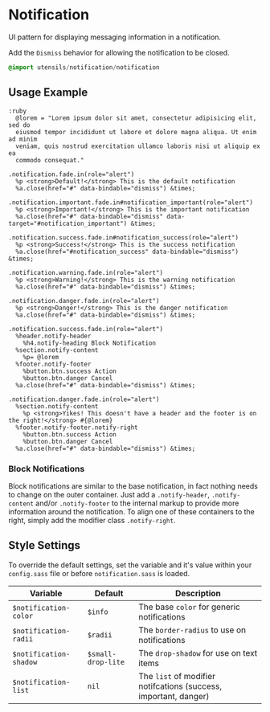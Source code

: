 
# Notification
UI pattern for displaying messaging information in a notification.

Add the `Dismiss` behavior for allowing the notification to be closed.

```sass
@import utensils/notification/notification
```

## Usage Example

<!--~ markup/notification.html.haml -->
```haml
:ruby
  @lorem = "Lorem ipsum dolor sit amet, consectetur adipisicing elit, sed do
  eiusmod tempor incididunt ut labore et dolore magna aliqua. Ut enim ad minim
  veniam, quis nostrud exercitation ullamco laboris nisi ut aliquip ex ea
  commodo consequat."

.notification.fade.in(role="alert")
  %p <strong>Default!</strong> This is the default notification
  %a.close(href="#" data-bindable="dismiss") &times;

.notification.important.fade.in#notification_important(role="alert")
  %p <strong>Important!</strong> This is the important notification
  %a.close(href="#" data-bindable="dismiss" data-target="#notification_important") &times;

.notification.success.fade.in#notification_success(role="alert")
  %p <strong>Success!</strong> This is the success notification
  %a.close(href="#notification_success" data-bindable="dismiss") &times;

.notification.warning.fade.in(role="alert")
  %p <strong>Warning!</strong> This is the warning notification
  %a.close(href="#" data-bindable="dismiss") &times;

.notification.danger.fade.in(role="alert")
  %p <strong>Danger!</strong> This is the danger notification
  %a.close(href="#" data-bindable="dismiss") &times;

.notification.success.fade.in(role="alert")
  %header.notify-header
    %h4.notify-heading Block Notification
  %section.notify-content
    %p= @lorem
  %footer.notify-footer
    %button.btn.success Action
    %button.btn.danger Cancel
  %a.close(href="#" data-bindable="dismiss") &times;

.notification.danger.fade.in(role="alert")
  %section.notify-content
    %p <strong>Yikes! This doesn't have a header and the footer is on the right!</strong> #{@lorem}
  %footer.notify-footer.notify-right
    %button.btn.success Action
    %button.btn.danger Cancel
  %a.close(href="#" data-bindable="dismiss") &times;
```
<!-- end -->

### Block Notifications
Block notifications are similar to the base notification, in fact
nothing needs to change on the outer container. Just add a
`.notify-header`, `.notify-content` and/or `.notify-footer` to the
internal markup to provide more information around the notification. To
align one of these containers to the right, simply add the modifier
class `.notify-right`.


## Style Settings
To override the default settings, set the variable and it's value within
your `config.sass` file or before `notification.sass` is loaded.

Variable               | Default            | Description
---------------------- | ------------------ | -------------------------------------------
`$notification-color`  | `$info`            | The base `color` for generic notifications
`$notification-radii`  | `$radii`           | The `border-radius` to use on notifications
`$notification-shadow` | `$small-drop-lite` | The `drop-shadow` for use on text items
`$notification-list`   | `nil`              | The `list` of modifier notifcations (success, important, danger)

